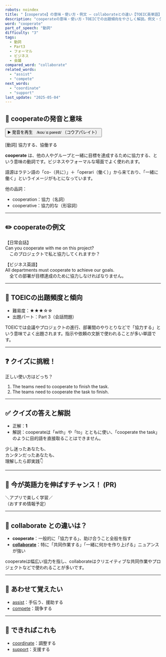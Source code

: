 ```yaml
---
robots: noindex
title: "【cooperate】の意味・使い方・例文 ― collaborateとの違い【TOEIC英単語】"
description: "cooperateの意味・使い方・TOEICでの出題傾向をやさしく解説。例文・クイズ付きでcollaborateとの違いもわかりやすく学べます。"
word: "cooperate"
part_of_speech: "動詞"
difficulty: "3"
tags:
  - 動詞
  - Part3
  - フォーマル
  - ビジネス
  - 会議
compared_word: "collaborate"
related_words:
  - "assist"
  - "compete"
next_words:
  - "coordinate"
  - "support"
last_update: "2025-05-04"
---
```


## 🔰 cooperateの発音と意味

<button class="play-audio" onclick="playTTS('cooperate')">
  <span class="play-audio-main">
    ▶️ 発音を再生　/koʊˈɑːpəreɪt/
  </span>
  <span class="play-audio-sub">
    （コウアパレイト）
  </span>
</button>

[動詞] 協力する、協働する

**cooperate** は、他の人やグループと一緒に目標を達成するために協力する、という意味の動詞です。ビジネスやフォーマルな場面でよく使われます。

語源はラテン語の「co-（共に）」＋「operari（働く）」から来ており、「一緒に働く」というイメージがもとになっています。

他の品詞：  
- cooperation：協力（名詞）
- cooperative：協力的な（形容詞）

---

## ✏️ cooperateの例文

【日常会話】  
Can you cooperate with me on this project?  
　このプロジェクトで私と協力してくれますか？

【ビジネス英語】  
All departments must cooperate to achieve our goals.  
　全ての部署が目標達成のために協力しなければなりません。

---

## 🎯 TOEICの出題頻度と傾向

- 難易度：★★★☆☆
- 出題パート：Part 3（会話問題）

TOEICでは会議やプロジェクトの進行、部署間のやりとりなどで「協力する」という意味でよく出題されます。指示や依頼の文脈で使われることが多い単語です。

---

## ❓ クイズに挑戦！

正しい使い方はどっち？

1. The teams need to cooperate to finish the task.  
2. The teams need to cooperate the task to finish.

---

## ✅ クイズの答えと解説

- 正解：**1**
- 解説：cooperateは「with」や「to」とともに使い、「cooperate the task」のように目的語を直接取ることはできません。

少し迷ったあなたも、  
カンタンだったあなたも、  
理解したら即実践👇️

---

## 🚀 今が英語力を伸ばすチャンス！ (PR)

<div class="info-center">
＼アプリで楽しく学習／<br>  
（おすすめ情報予定）
</div>

---

## 🤔  collaborate との違いは？

- **cooperate**：一般的に「協力する」、助け合うこと全般を指す
- **[collaborate](/word/collaborate/)**：特に「共同作業する」「一緒に何かを作り上げる」ニュアンスが強い

cooperateは幅広い協力を指し、collaborateはクリエイティブな共同作業やプロジェクトなどで使われることが多いです。

---

## 🧩 あわせて覚えたい

- [assist](/word/assist/)：手伝う、援助する
- [compete](/word/compete/)：競争する

---

## 📖 できればこれも

- [coordinate](/word/coordinate/)：調整する
- [support](/word/support/)：支援する

<!-- cvid: aid23_bid16 -->
